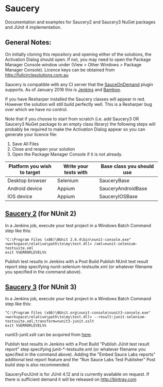 # Saucery
Documentation and examples for Saucery2 and Saucery3 NuGet packages and JUnit 4 implementation.

## General Notes:
On initially cloning this repository and opening either of the solutions, the Activation Dialog should open.  If not, you may need to open the Package Manager Console window under (View > Other Windows > Package Manager Console).  Licence keys can be obtained from http://fullcirclesolutions.com.au

Saucery is compatible with any CI server that the [SauceOnDemand](https://github.com/jenkinsci/sauce-ondemand-plugin) plugin supports. As of January 2016 this is [Jenkins](http://jenkins-ci.org) and [Bamboo](https://www.atlassian.com/software/bamboo).

If you have Resharper installed the Saucery classes will appear in red.  However the solution will still build perfectly well.  This is a Resharper bug over which we have no control.

Note that if you choose to start from scratch (i.e. add Saucery3 OR Saucery3 NuGet package to an empty class library) the following steps will probably be required to make the Activation Dialog appear so you can generate your licence file:

1. Save All Files
2. Close and reopen your solution
3. Open the Package Manager Console if it is not already.


| Platform you wish to target | Write your tests with | Base class you should use |
| --------------------------- | --------------------- | ------------------------- | 
| Desktop browser             | Selenium              | SauceryBase               |
| Android device              | Appium                | SauceryAndroidBase        |
| IOS device                  | Appium                | SauceryIOSBase            |

## [Saucery 2](http://www.nuget.org/packages/saucery2) (for NUnit 2)

In a Jenkins job, execute your test project in a Windows Batch Command step like this:

    "C:\Program Files (x86)\NUnit 2.6.4\bin\nunit-console.exe" <workspace\relative\path\to\my\test.dll> /xml=nunit-selenium-testsuite.xml
    exit %%ERRORLEVEL%%

Publish test results in Jenkins with a Post Build Publish NUnit test result report step specifying nunit-selenium-testsuite.xml (or whatever filename you specified in the command above).

## [Saucery 3](http://www.nuget.org/packages/saucery3) (for NUnit 3)

In a Jenkins job, execute your test project in a Windows Batch Command step like this:

    "C:\Program Files (x86)\NUnit.org\nunit-console\nunit3-console.exe" <workspace\relative\path\to\my\test.dll> --result:junit-selenium-testsuite.xml;transform=nunit3-junit.xslt
    exit %%ERRORLEVEL%%


nunit3-junit.xslt can be acquired from <a href="https://github.com/nunit/nunit-transforms/tree/master/nunit3-junit" target="_blank">here</a>.
	
Publish test results in Jenkins with a Post Build "Publish JUnit test result report" step specifying junit-*-testsuite.xml (or whatever filename you specified in the command above).  Adding the "Embed Sauce Labs reports" additional test report feature and the "Run Sauce Labs Test Publisher" Post build step is also recommended.

SauceryForJUnit is for JUnit 4.12 and is currently available on request.  If there is sufficient demand it will be released on http://bintray.com
